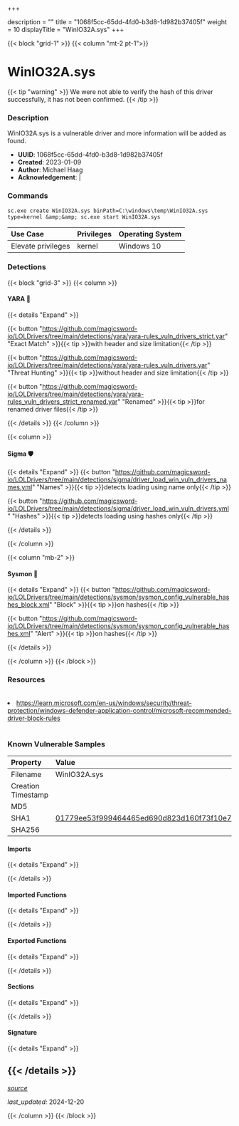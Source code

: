 +++

description = ""
title = "1068f5cc-65dd-4fd0-b3d8-1d982b37405f"
weight = 10
displayTitle = "WinIO32A.sys"
+++


{{< block "grid-1" >}}
{{< column "mt-2 pt-1">}}


# WinIO32A.sys


{{< tip "warning" >}}
We were not able to verify the hash of this driver successfully, it has not been confirmed.
{{< /tip >}}


### Description

WinIO32A.sys is a vulnerable driver and more information will be added as found.
- **UUID**: 1068f5cc-65dd-4fd0-b3d8-1d982b37405f
- **Created**: 2023-01-09
- **Author**: Michael Haag
- **Acknowledgement**:  | [](https://twitter.com/)


### Commands

```
sc.exe create WinIO32A.sys binPath=C:\windows\temp\WinIO32A.sys type=kernel &amp;&amp; sc.exe start WinIO32A.sys
```


| Use Case | Privileges | Operating System | 
|:---- | ---- | ---- |
| Elevate privileges | kernel | Windows 10 |



### Detections


{{< block "grid-3" >}}
{{< column >}}
#### YARA 🏹
{{< details "Expand" >}}

{{< button "https://github.com/magicsword-io/LOLDrivers/tree/main/detections/yara/yara-rules_vuln_drivers_strict.yar" "Exact Match" >}}{{< tip >}}with header and size limitation{{< /tip >}} 

{{< button "https://github.com/magicsword-io/LOLDrivers/tree/main/detections/yara/yara-rules_vuln_drivers.yar" "Threat Hunting" >}}{{< tip >}}without header and size limitation{{< /tip >}} 

{{< button "https://github.com/magicsword-io/LOLDrivers/tree/main/detections/yara/yara-rules_vuln_drivers_strict_renamed.yar" "Renamed" >}}{{< tip >}}for renamed driver files{{< /tip >}} 


{{< /details >}}
{{< /column >}}



{{< column >}}

#### Sigma 🛡️
{{< details "Expand" >}}
{{< button "https://github.com/magicsword-io/LOLDrivers/tree/main/detections/sigma/driver_load_win_vuln_drivers_names.yml" "Names" >}}{{< tip >}}detects loading using name only{{< /tip >}} 


{{< button "https://github.com/magicsword-io/LOLDrivers/tree/main/detections/sigma/driver_load_win_vuln_drivers.yml" "Hashes" >}}{{< tip >}}detects loading using hashes only{{< /tip >}} 

{{< /details >}}

{{< /column >}}


{{< column "mb-2" >}}

#### Sysmon 🔎
{{< details "Expand" >}}
{{< button "https://github.com/magicsword-io/LOLDrivers/tree/main/detections/sysmon/sysmon_config_vulnerable_hashes_block.xml" "Block" >}}{{< tip >}}on hashes{{< /tip >}} 

{{< button "https://github.com/magicsword-io/LOLDrivers/tree/main/detections/sysmon/sysmon_config_vulnerable_hashes.xml" "Alert" >}}{{< tip >}}on hashes{{< /tip >}} 

{{< /details >}}

{{< /column >}}
{{< /block >}}


### Resources
<br>
<li><a href="https://learn.microsoft.com/en-us/windows/security/threat-protection/windows-defender-application-control/microsoft-recommended-driver-block-rules">https://learn.microsoft.com/en-us/windows/security/threat-protection/windows-defender-application-control/microsoft-recommended-driver-block-rules</a></li>
<br>


### Known Vulnerable Samples

| Property           | Value |
|:-------------------|:------|
| Filename           | WinIO32A.sys |
| Creation Timestamp           |  |
| MD5                | [](https://www.virustotal.com/gui/file/) |
| SHA1               | [01779ee53f999464465ed690d823d160f73f10e7](https://www.virustotal.com/gui/file/01779ee53f999464465ed690d823d160f73f10e7) |
| SHA256             | [](https://www.virustotal.com/gui/file/) |



#### Imports
{{< details "Expand" >}}

{{< /details >}}
#### Imported Functions
{{< details "Expand" >}}

{{< /details >}}
#### Exported Functions
{{< details "Expand" >}}

{{< /details >}}

#### Sections
{{< details "Expand" >}}

{{< /details >}}
#### Signature
{{< details "Expand" >}}

{{< /details >}}
-----



[*source*](https://github.com/magicsword-io/LOLDrivers/tree/main/yaml/1068f5cc-65dd-4fd0-b3d8-1d982b37405f.yaml)

*last_updated:* 2024-12-20

{{< /column >}}
{{< /block >}}
